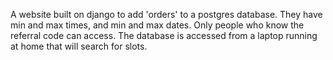 A website built on django to add 'orders' to a postgres database.
They have min and max times, and min and max dates.
Only people who know the referral code can access.
The database is accessed from a laptop running at home that will search for slots.
